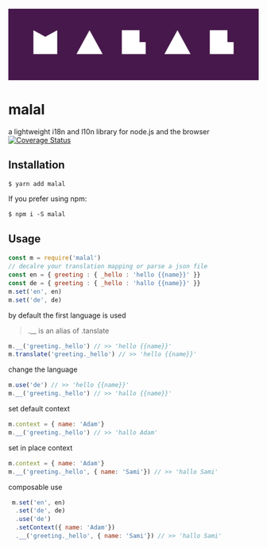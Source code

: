 
<p align="center"><img width="auto" src="logo.png"></p>

# malal
a lightweight i18n and l10n library for node.js and the browser
[![Coverage Status](https://coveralls.io/repos/github/mouafa/malal/badge.svg?branch=master)](https://coveralls.io/github/mouafa/malal?branch=master)

## Installation
```console
$ yarn add malal
```

If you prefer using npm:

```console
$ npm i -S malal
```

## Usage

```js
const m = require('malal')
// decalre your translation mapping or parse a json file
const en = { greeting : { _hello : 'hello {{name}}' }}
const de = { greeting : { _hello : 'hallo {{name}}' }}
m.set('en', en)
m.set('de', de)
```

by default the first language is used
> .__ is an alias of .tanslate

```js
m.__('greeting._hello') // >> 'hello {{name}}'
m.translate('greeting._hello') // >> 'hello {{name}}'
```

change the language
```js
m.use('de') // >> 'hello {{name}}'
m.__('greeting._hello') // >> 'hallo {{name}}'
```
set default context

```js
m.context = { name: 'Adam'}
m.__('greeting._hello') // >> 'hallo Adam'
```

set in place context
```js
m.context = { name: 'Adam'}
m.__('greeting._hello', { name: 'Sami'}) // >> 'hallo Sami'
```

composable use
```js
 m.set('en', en)
  .set('de', de)
  .use('de')
  .setContext({ name: 'Adam'})
  .__('greeting._hello', { name: 'Sami'}) // >> 'hallo Sami'
```
